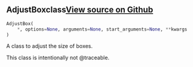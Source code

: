 ## AdjustBox<span class="tag">class</span><a class="sourcelink" href=https://github.com/fastestimator/fastestimator/blob/r1.1/fastestimator/util/latex_util.py/#L89-L94>View source on Github</a>
```python
AdjustBox(
	*, options=None, arguments=None, start_arguments=None, **kwargs
)
```
A class to adjust the size of boxes.

This class is intentionally not @traceable.

